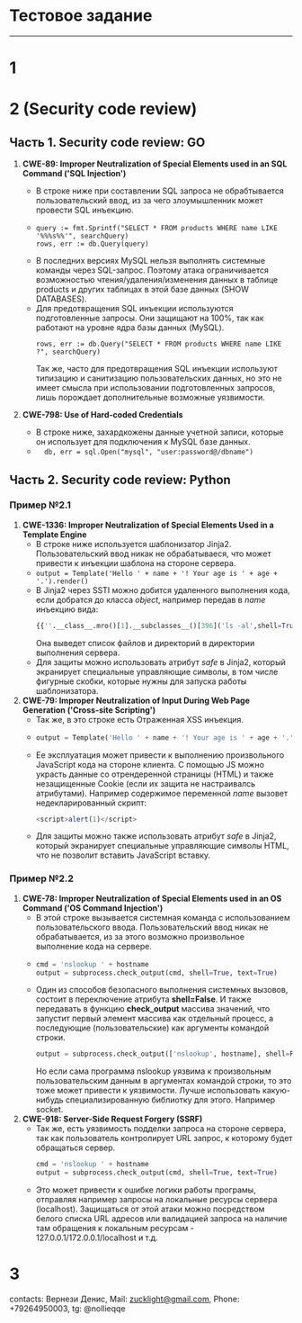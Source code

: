 # Тестовое задание
---
# 1
# 2 (Security code review)
## Часть 1. Security code review: GO
1. **CWE-89: Improper Neutralization of Special Elements used in an SQL Command ('SQL Injection')**
    - В строке ниже при составлении SQL запроса не обрабтывается пользовательский ввод, из за чего злоумышленник может провести SQL инъекцию.
    -   ```golang
        query := fmt.Sprintf("SELECT * FROM products WHERE name LIKE '%%%s%%'", searchQuery)
        rows, err := db.Query(query)
        ```
    - В последних версиях MySQL нельзя выполнять системные команды через SQL-запрос. Поэтому атака ограничивается возможностью чтения/удаления/изменения данных в таблице products и других таблицах в этой базе данных (SHOW DATABASES).
    - Для предотвращения SQL инъекции используются подготовленные запросы. Они защищают на 100%, так как работают на уровне ядра базы данных (MySQL).
        ```golang
        rows, err := db.Query("SELECT * FROM products WHERE name LIKE ?", searchQuery)
        ```
        Так же, часто для предотвращения SQL инъекции используют типизацию и санитизацию пользовательских данных, но это не имеет смысла при использовании подготовленных запросов, лишь порождает дополнительные возможные уязвимости.

2. **CWE-798: Use of Hard-coded Credentials**
    - В строке ниже, захардкожены данные учетной записи, которые он использует для подключения к MySQL базе данных.
    -  ```   db, err = sql.Open("mysql", "user:password@/dbname") ```


## Часть 2. Security code review: Python
### Пример №2.1
1. **CWE-1336: Improper Neutralization of Special Elements Used in a Template Engine**
    - В строке ниже используется шаблонизатор Jinja2. Пользовательский ввод никак не обрабатываеся, что может привести к инъекции шаблона на стороне сервера.  
    - ```output = Template('Hello ' + name + '! Your age is ' + age + '.').render()```
    - В Jinja2 через SSTI можно добится удаленного выполнения кода, если добратся до класса *object*, например передав в *name* инъекцию вида:
        ```python
        {{''.__class__.mro()[1].__subclasses__()[396]('ls -al',shell=True,stdout=-1).communicate()[0].strip()}}
        ```
        Она выведет список файлов и директорий в директории выполнения сервера.
    - Для защиты можно использовать атрибут *safe* в Jinja2, который экранирует специальные управляющие символы, в том числе фигурные скобки, которые нужны для запуска работы шаблонизатора.
2. **CWE-79: Improper Neutralization of Input During Web Page Generation ('Cross-site Scripting')**
    - Так же, в это строке есть Отраженная XSS инъекция.
    -   ```python
        output = Template('Hello ' + name + '! Your age is ' + age + '.').render()
        ```
    - Ее эксплуатация может привести к выполнению произвольного JavaScript кода на стороне клиента. С помощью JS можно украсть данные со отрендеренной страницы (HTML) и также незащищенные Cookie (если их защита не настраивалсь атрибутами). Например содержимое переменной *name* вызовет недекларированный скрипт:
        ```js
        <script>alert(1)</script>
        ```
    - Для защиты можно также использовать атрибут *safe* в Jinja2, который экранирует специальные управляющие символы HTML, что не позволит вставить JavaScript вставку.


### Пример №2.2
1. **CWE-78: Improper Neutralization of Special Elements used in an OS Command ('OS Command Injection')**
    - В этой строке вызывается системная команда с использованием пользовательского ввода. Пользовательский ввод никак не обрабатывается, из за этого возможно произвольное выполнение кода на сервере.
    -   ```python
        cmd = 'nslookup ' + hostname
        output = subprocess.check_output(cmd, shell=True, text=True)
        ```
    - Один из способов безопасного выполнения системных вызовов, состоит в переключение атрибута **shell=False**. И также передавать в функцию **check_output** массива значений, что запустит первый элемент массива как отдельный процесс, а последующие (пользовательские) как аргументы командой строки.
        ```python
        output = subprocess.check_output(['nslookup', hostname], shell=False, text=True)
        ```
        Но если сама программа nslookup уязвима к произвольным пользовательским данным в аргументах командой строки, то это тоже может привести к уязвимости. Лучше использовать какую-нибудь специализированную библиотку для этого. Например socket.
2. **CWE-918: Server-Side Request Forgery (SSRF)**
    - Так же, есть уязвимость подделки запроса на стороне сервера, так как пользователь контролирует URL запрос, к которому будет обращаться сервер.
        ```python
        cmd = 'nslookup ' + hostname
        output = subprocess.check_output(cmd, shell=True, text=True)
        ```
    - Это может привести к ошибке логики работы програмы, отправляя например запросы на локальные ресурсы сервера (localhost). Защищаться от этой атаки можно посредством белого списка URL адресов или валидацией запроса на наличие там обращения к локальным ресурсам - 127.0.0.1/172.0.0.1/localhost и т.д. 
# 3

contacts:
Вернези Денис, Mail: zucklight@gmail.com, Phone: +79264950003,  tg: @nollieqqe
